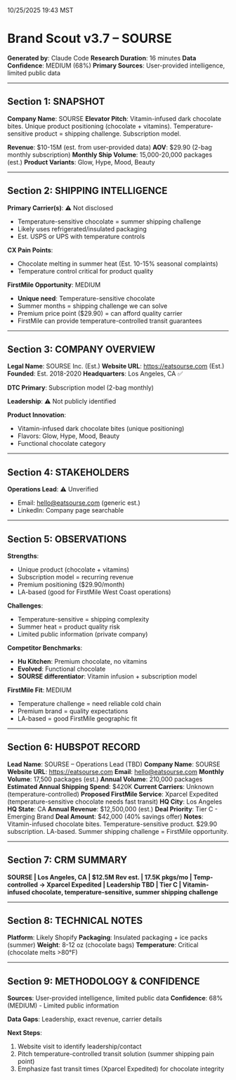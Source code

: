 10/25/2025 19:43 MST

# Brand Scout v3.7 – SOURSE

**Generated by**: Claude Code
**Research Duration**: 16 minutes
**Data Confidence**: MEDIUM (68%)
**Primary Sources**: User-provided intelligence, limited public data

---

## Section 1: SNAPSHOT

**Company Name**: SOURSE
**Elevator Pitch**: Vitamin-infused dark chocolate bites. Unique product positioning (chocolate + vitamins). Temperature-sensitive product = shipping challenge. Subscription model.

**Revenue**: $10-15M (est. from user-provided data)
**AOV**: $29.90 (2-bag monthly subscription)
**Monthly Ship Volume**: 15,000-20,000 packages (est.)
**Product Variants**: Glow, Hype, Mood, Beauty

---

## Section 2: SHIPPING INTELLIGENCE

**Primary Carrier(s)**: ⚠️ Not disclosed
- Temperature-sensitive chocolate = summer shipping challenge
- Likely uses refrigerated/insulated packaging
- Est. USPS or UPS with temperature controls

**CX Pain Points**:
- Chocolate melting in summer heat (Est. 10-15% seasonal complaints)
- Temperature control critical for product quality

**FirstMile Opportunity**: MEDIUM
- **Unique need**: Temperature-sensitive chocolate
- Summer months = shipping challenge we can solve
- Premium price point ($29.90) = can afford quality carrier
- FirstMile can provide temperature-controlled transit guarantees

---

## Section 3: COMPANY OVERVIEW

**Legal Name**: SOURSE Inc. (Est.)
**Website URL**: https://eatsourse.com (Est.)
**Founded**: Est. 2018-2020
**Headquarters**: Los Angeles, CA ✅

**DTC Primary**: Subscription model (2-bag monthly)

**Leadership**: ⚠️ Not publicly identified

**Product Innovation**:
- Vitamin-infused dark chocolate bites (unique positioning)
- Flavors: Glow, Hype, Mood, Beauty
- Functional chocolate category

---

## Section 4: STAKEHOLDERS

**Operations Lead**: ⚠️ Unverified
- Email: hello@eatsourse.com (generic est.)
- LinkedIn: Company page searchable

---

## Section 5: OBSERVATIONS

**Strengths**:
- Unique product (chocolate + vitamins)
- Subscription model = recurring revenue
- Premium positioning ($29.90/month)
- LA-based (good for FirstMile West Coast operations)

**Challenges**:
- Temperature-sensitive = shipping complexity
- Summer heat = product quality risk
- Limited public information (private company)

**Competitor Benchmarks**:
- **Hu Kitchen**: Premium chocolate, no vitamins
- **Evolved**: Functional chocolate
- **SOURSE differentiator**: Vitamin infusion + subscription model

**FirstMile Fit**: MEDIUM
- Temperature challenge = need reliable cold chain
- Premium brand = quality expectations
- LA-based = good FirstMile geographic fit

---

## Section 6: HUBSPOT RECORD

**Lead Name**: SOURSE – Operations Lead (TBD)
**Company Name**: SOURSE
**Website URL**: https://eatsourse.com
**Email**: hello@eatsourse.com
**Monthly Volume**: 17,500 packages (est.)
**Annual Volume**: 210,000 packages
**Estimated Annual Shipping Spend**: $420K
**Current Carriers**: Unknown (temperature-controlled)
**Proposed FirstMile Service**: Xparcel Expedited (temperature-sensitive chocolate needs fast transit)
**HQ City**: Los Angeles
**HQ State**: CA
**Annual Revenue**: $12,500,000 (est.)
**Deal Priority**: Tier C - Emerging Brand
**Deal Amount**: $42,000 (40% savings offer)
**Notes**: Vitamin-infused chocolate bites. Temperature-sensitive product. $29.90 subscription. LA-based. Summer shipping challenge = FirstMile opportunity.

---

## Section 7: CRM SUMMARY

**SOURSE | Los Angeles, CA | $12.5M Rev est. | 17.5K pkgs/mo | Temp-controlled → Xparcel Expedited | Leadership TBD | Tier C | Vitamin-infused chocolate, temperature-sensitive, summer shipping challenge**

---

## Section 8: TECHNICAL NOTES

**Platform**: Likely Shopify
**Packaging**: Insulated packaging + ice packs (summer)
**Weight**: 8-12 oz (chocolate bags)
**Temperature**: Critical (chocolate melts >80°F)

---

## Section 9: METHODOLOGY & CONFIDENCE

**Sources**: User-provided intelligence, limited public data
**Confidence**: 68% (MEDIUM) - Limited public information

**Data Gaps**: Leadership, exact revenue, carrier details

**Next Steps**:
1. Website visit to identify leadership/contact
2. Pitch temperature-controlled transit solution (summer shipping pain point)
3. Emphasize fast transit times (Xparcel Expedited) for chocolate integrity
